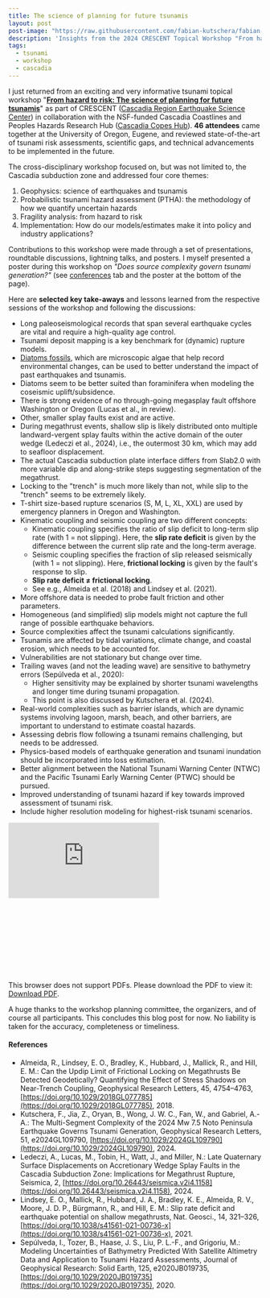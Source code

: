 ```yaml
---
title: The science of planning for future tsunamis
layout: post
post-image: "https://raw.githubusercontent.com/fabian-kutschera/fabian-kutschera.github.io/master/assets/images/post_crescent-tsunami-workshop.png"
description: 'Insights from the 2024 CRESCENT Topical Workshop "From hazard to risk: The science of planning for future tsunamis".'
tags:
  - tsunami
  - workshop
  - cascadia
---
```


I just returned from an exciting and very informative tsunami topical workshop "[**From hazard to risk: The science of planning for future tsunamis**](https://cascadiaquakes.org/2024/07/10/11-7-8-2024-tsunami-topical-workshop/)"  as part of CRESCENT ([Cascadia Region Earthquake Science Center](https://cascadiaquakes.org)) in collaboration with the NSF-funded Cascadia Coastlines and Peoples Hazards Research Hub ([Cascadia Copes Hub](https://cascadiacopeshub.org/)). **46 attendees** came together at the University of Oregon, Eugene, and reviewed state-of-the-art of tsunami risk assessments, scientific gaps, and technical advancements to be implemented in the future.

The cross-disciplinary workshop focused on, but was not limited to, the Cascadia subduction zone and addressed four core themes:

1. Geophysics: science of earthquakes and tsunamis  
2. Probabilistic tsunami hazard assessment (PTHA): the methodology of how we quantify uncertain hazards  
3. Fragility analysis: from hazard to risk  
4. Implementation: How do our models/estimates make it into policy and industry applications?

Contributions to this workshop were made through a set of presentations, roundtable discussions, lightning talks, and posters. I myself presented a poster during this workshop on *"Does source complexity govern tsunami generation?"* (see [conferences](https://fabian-kutschera.github.io/conferences) tab and the poster at the bottom of the page).

Here are **selected key take-aways** and lessons learned from the respective sessions of the workshop and following the discussions:
- Long paleoseismological records that span several earthquake cycles are vital and require a high-quality age control.
- Tsunami deposit mapping is a key benchmark for (dynamic) rupture models.
- [Diatoms fossils](https://news.vt.edu/articles/2024/11/research-curiousconversations-dura.html), which are microscopic algae that help record environmental changes, can be used to better understand the impact of past earthquakes and tsunamis.
- Diatoms seem to be better suited than foraminifera when modeling the coseismic uplift/subsidence.
- There is strong evidence of no through-going megasplay fault offshore Washington or Oregon (Lucas et al., in review).
- Other, smaller splay faults exist and are active.
- During megathrust events, shallow slip is likely distributed onto multiple landward-vergent splay faults within the active domain of the outer wedge (Ledeczi et al., 2024), i.e., the outermost 30 km, which may add to seafloor displacement. 
- The actual Cascadia subduction plate interface differs from Slab2.0 with more variable dip and along-strike steps suggesting segmentation of the megathrust. 
- Locking to the "trench" is much more likely than not, while slip to the "trench" seems to be extremely likely.
- T-shirt size-based rupture scenarios (S, M, L, XL, XXL) are used by emergency planners in Oregon and Washington.
- Kinematic coupling and seismic coupling are two different concepts: <br/>
	- Kinematic coupling specifies the ratio of slip deficit to long-term slip rate (with 1 &#61; not slipping). Here, the **slip rate deficit** is given by the difference between the current slip rate and the long-term average.
	- Seismic coupling specifies the fraction of slip released seismically (with 1 &#61; not slipping). Here, **frictional locking** is given by the fault's response to slip.
	- **Slip rate deficit &ne; frictional locking**.
	- See e.g., Almeida et al. (2018) and Lindsey et al. (2021).
- More offshore data is needed to probe fault friction and other parameters. 
- Homogeneous (and simplified) slip models might not capture the full range of possible earthquake behaviors. 
- Source complexities affect the tsunami calculations significantly.
- Tsunamis are affected by tidal variations, climate change, and coastal erosion, which needs to be accounted for.
- Vulnerabilities are not stationary but change over time. 
- Trailing waves (and not the leading wave) are sensitive to bathymetry errors (Sepúlveda et al., 2020): <br/>
	- Higher sensitivity may be explained by shorter tsunami wavelengths and longer time during tsunami propagation.
	- This point is also discussed by Kutschera et al. (2024).
- Real-world complexities such as barrier islands, which are dynamic systems involving lagoon, marsh, beach, and other barriers, are important to understand to estimate coastal hazards.
- Assessing debris flow following a tsunami remains challenging, but needs to be addressed.
- Physics-based models of earthquake generation and tsunami inundation should be incorporated into loss estimation.
- Better alignment between the National Tsunami Warning Center (NTWC) and the Pacific Tsunami Early Warning Center (PTWC) should be pursued. 
- Improved understanding of tsunami hazard if key towards improved assessment of tsunami risk.
- Include higher resolution modeling for highest-risk tsunami scenarios.

<object class="pdf" 
	data="https://raw.githubusercontent.com/fabian-kutschera/fabian-kutschera.github.io/master/assets/2024_CRESCENT_poster.pdf"
 	width="800"
 	height="500">
    </object>

<embed src="https://raw.githubusercontent.com/fabian-kutschera/fabian-kutschera.github.io/master/assets/2024_CRESCENT_poster.pdf" type="application/pdf">
</embed>

<object src="https://raw.githubusercontent.com/fabian-kutschera/fabian-kutschera.github.io/master/assets/2024_CRESCENT_poster.pdf" type="application/pdf">
</object>

<p>This browser does not support PDFs. Please download the PDF to view it: <a href="https://raw.githubusercontent.com/fabian-kutschera/fabian-kutschera.github.io/master/assets/2024_CRESCENT_poster.pdf">Download PDF</a>.</p>

A huge thanks to the workshop planning committee, the organizers, and of course all participants. This concludes this blog post for now. No liability is taken for the accuracy, completeness or timeliness.

#### References

- Almeida, R., Lindsey, E. O., Bradley, K., Hubbard, J., Mallick, R., and Hill, E. M.: Can the Updip Limit of Frictional Locking on Megathrusts Be Detected Geodetically? Quantifying the Effect of Stress Shadows on Near-Trench Coupling, Geophysical Research Letters, 45, 4754–4763, [https://doi.org/10.1029/2018GL077785](https://doi.org/10.1029/2018GL077785), 2018.
- Kutschera, F., Jia, Z., Oryan, B., Wong, J. W. C., Fan, W., and Gabriel, A.-A.: The Multi-Segment Complexity of the 2024 Mw 7.5 Noto Peninsula Earthquake Governs Tsunami Generation, Geophysical Research Letters, 51, e2024GL109790, [https://doi.org/10.1029/2024GL109790](https://doi.org/10.1029/2024GL109790), 2024.
- Ledeczi, A., Lucas, M., Tobin, H., Watt, J., and Miller, N.: Late Quaternary Surface Displacements on Accretionary Wedge Splay Faults in the Cascadia Subduction Zone: Implications for Megathrust Rupture, Seismica, 2, [https://doi.org/10.26443/seismica.v2i4.1158](https://doi.org/10.26443/seismica.v2i4.1158), 2024.
- Lindsey, E. O., Mallick, R., Hubbard, J. A., Bradley, K. E., Almeida, R. V., Moore, J. D. P., Bürgmann, R., and Hill, E. M.: Slip rate deficit and earthquake potential on shallow megathrusts, Nat. Geosci., 14, 321–326, [https://doi.org/10.1038/s41561-021-00736-x](https://doi.org/10.1038/s41561-021-00736-x), 2021.
- Sepúlveda, I., Tozer, B., Haase, J. S., Liu, P. L.-F., and Grigoriu, M.: Modeling Uncertainties of Bathymetry Predicted With Satellite Altimetry Data and Application to Tsunami Hazard Assessments, Journal of Geophysical Research: Solid Earth, 125, e2020JB019735, [https://doi.org/10.1029/2020JB019735](https://doi.org/10.1029/2020JB019735), 2020.
